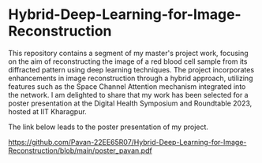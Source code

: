 # Hybrid-Deep-Learning-for-Image-Reconstruction
This repository contains a segment of my master's project work, focusing on the aim of reconstructing the image of a red blood cell sample from its diffracted pattern using deep learning techniques. The project incorporates enhancements in image reconstruction through a hybrid approach, utilizing features such as the Space Channel Attention mechanism integrated into the network. I am delighted to share that my work has been selected for a poster presentation at the Digital Health Symposium and Roundtable 2023, hosted at IIT Kharagpur.

The link below leads to the poster presentation of my project.

https://github.com/Pavan-22EE65R07/Hybrid-Deep-Learning-for-Image-Reconstruction/blob/main/poster_pavan.pdf
